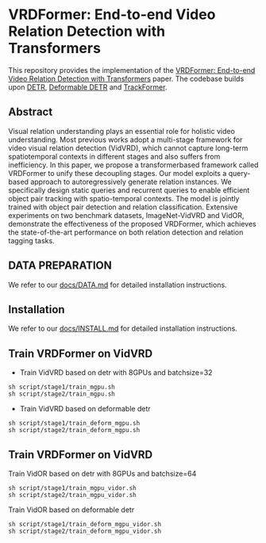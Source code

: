 # VRDFormer: End-to-end Video Relation Detection with Transformers
This repository provides the implementation of the [VRDFormer: End-to-end Video Relation Detection with Transformers](https://openaccess.thecvf.com/content/CVPR2022/papers/Zheng_VRDFormer_End-to-End_Video_Visual_Relation_Detection_With_Transformers_CVPR_2022_paper.pdf) paper.
The codebase builds upon [DETR](https://github.com/facebookresearch/detr), [Deformable DETR](https://github.com/fundamentalvision/Deformable-DETR) and [TrackFormer](https://github.com/timmeinhardt/trackformer).

## Abstract

Visual relation understanding plays an essential role for holistic video understanding. Most previous works adopt a multi-stage framework for video visual relation detection (VidVRD), which cannot capture long-term spatiotemporal contexts in different stages and also suffers from inefficiency. In this paper, we propose a transformerbased framework called VRDFormer to unify these decoupling stages. Our model exploits a query-based approach to autoregressively generate relation instances. We specifically design static queries and recurrent queries to enable efficient object pair tracking with spatio-temporal contexts. The model is jointly trained with object pair detection and relation classification. Extensive experiments
on two benchmark datasets, ImageNet-VidVRD and VidOR, demonstrate the effectiveness of the proposed VRDFormer, which achieves the state-of-the-art performance on both relation detection and relation tagging tasks.

## DATA PREPARATION
We refer to our [docs/DATA.md](docs/DATA.md) for detailed installation instructions.

## Installation
We refer to our [docs/INSTALL.md](docs/INSTALL.md) for detailed installation instructions.

## Train VRDFormer on VidVRD
- Train VidVRD based on detr with 8GPUs and batchsize=32
```
sh script/stage1/train_mgpu.sh
sh script/stage2/train_mgpu.sh
```

- Train VidVRD based on deformable detr
```
sh script/stage1/train_deform_mgpu.sh
sh script/stage2/train_deform_mgpu.sh
```

## Train VRDFormer on VidVRD
Train VidOR based on detr with 8GPUs and batchsize=64
```
sh script/stage1/train_mgpu_vidor.sh
sh script/stage2/train_mgpu_vidor.sh
```

Train VidOR based on deformable detr
```
sh script/stage1/train_deform_mgpu_vidor.sh
sh script/stage2/train_deform_mgpu_vidor.sh
```
